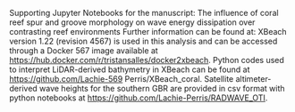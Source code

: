 Supporting Jupyter Notebooks for the manuscript: The influence of coral reef spur and groove morphology on wave energy dissipation over contrasting reef environments
Further information can be found at:
XBeach version 1.22 (revision 4567) is used in this analysis and can be accessed through a Docker 567 image available at https://hub.docker.com/r/tristansalles/docker2xbeach. 
Python codes used to interpret LiDAR-derived bathymetry in XBeach can be found at https://github.com/Lachie-569 Perris/XBeach_coral. 
Satellite altimeter-derived wave heights for the southern GBR are provided in csv format with python notebooks at https://github.com/Lachie-Perris/RADWAVE_OTI.
